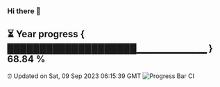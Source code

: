 ### Hi there 👋
⏳ Year progress { ████████████████████▁▁▁▁▁▁▁▁▁▁ } 68.84 %
---
⏰ Updated on Sat, 09 Sep 2023 06:15:39 GMT
![Progress Bar CI](https://github.com/liununu/liununu/workflows/Progress%20Bar%20CI/badge.svg)
